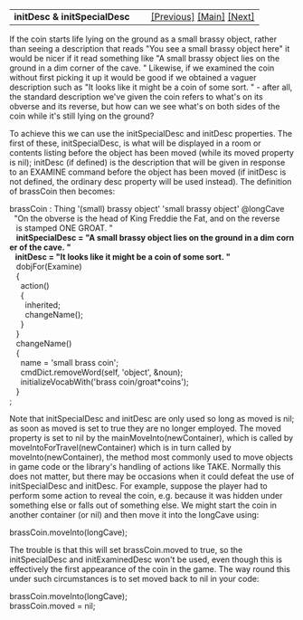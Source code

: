 ---
---
<table width="100%" data-border="0" data-cellspacing="0"
data-cellpadding="3" data-bgcolor="#C0C0C0">
<colgroup>
<col style="width: 50%" />
<col style="width: 50%" />
</colgroup>
<tbody>
<tr>
<td style="text-align: left;"><strong>initDesc &amp;
initSpecialDesc<br />
</strong></td>
<td style="text-align: right;"><a href="vocabwords.html">[Previous]</a>
<a href="generalintroduction.html">[Main]</a> <a
href="globalparamname.html">[Next]</a></td>
</tr>
</tbody>
</table>

  
If the coin starts life lying on the ground as a small brassy object,
rather than seeing a description that reads "You see a small brassy
object here" it would be nicer if it read something like "A small brassy
object lies on the ground in a dim corner of the cave. " Likewise, if we
examined the coin without first picking it up it would be good if we
obtained a vaguer description such as "It looks like it might be a coin
of some sort. " - after all, the standard description we've given the
coin refers to what's on its obverse and its reverse, but how can we see
what's on both sides of the coin while it's still lying on the ground?  
  
To achieve this we can use the initSpecialDesc and initDesc properties.
The first of these, initSpecialDesc, is what will be displayed in a room
or contents listing before the object has been moved (while its moved
property is nil); initDesc (if defined) is the description that will be
given in response to an EXAMINE command before the object has been moved
(if initDesc is not defined, the ordinary desc property will be used
instead). The definition of brassCoin then becomes:  
  
brassCoin : Thing '(small) brassy object' 'small brassy object' @longCave  
  "On the obverse is the head of King Freddie the Fat, and on the reverse  
   is stamped ONE GROAT. "   
   **initSpecialDesc = "A small brassy object lies on the ground in a dim corner of the cave. "  
   initDesc = "It looks like it might be a coin of some sort. "**  
   dobjFor(Examine)  
   {  
     action()  
     {  
       inherited;  
       changeName();  
     }  
   }  
   changeName()  
   {  
     name = 'small brass coin';  
     cmdDict.removeWord(self, 'object', &noun);  
     initializeVocabWith('brass coin/groat\*coins');  
   }   
;  
  
Note that initSpecialDesc and initDesc are only used so long as moved is
nil; as soon as moved is set to true they are no longer employed. The
moved property is set to nil by the mainMoveInto(newContainer), which is
called by moveIntoForTravel(newContainer) which is in turn called by
moveInto(newContainer), the method most commonly used to move objects in
game code or the library's handling of actions like TAKE. Normally this
does not matter, but there may be occasions when it could defeat the use
of initSpecialDesc and initDesc. For example, suppose the player had to
perform some action to reveal the coin, e.g. because it was hidden under
something else or falls out of something else. We might start the coin
in another container (or nil) and then move it into the longCave
using:  
  
brassCoin.moveInto(longCave);  
  
The trouble is that this will set brassCoin.moved to true, so the
initSpecialDesc and initExaminedDesc won't be used, even though this is
effectively the first appearance of the coin in the game. The way round
this under such circumstances is to set moved back to nil in your
code:  
  
brassCoin.moveInto(longCave);  
brassCoin.moved = nil;  
  
